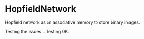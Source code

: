 # HopfieldNetwork
Hopfield network as an associative memory to store binary images.

Testing the issues...
Testing OK.
